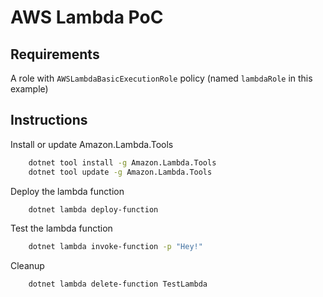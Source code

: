 # AWS Lambda PoC

## Requirements

A role with `AWSLambdaBasicExecutionRole` policy (named `lambdaRole` in this example)

## Instructions

Install or update Amazon.Lambda.Tools

```bash
    dotnet tool install -g Amazon.Lambda.Tools
    dotnet tool update -g Amazon.Lambda.Tools
```

Deploy the lambda function

```bash
    dotnet lambda deploy-function
```

Test the lambda function

```bash
    dotnet lambda invoke-function -p "Hey!"
```

Cleanup

```bash
    dotnet lambda delete-function TestLambda
```
